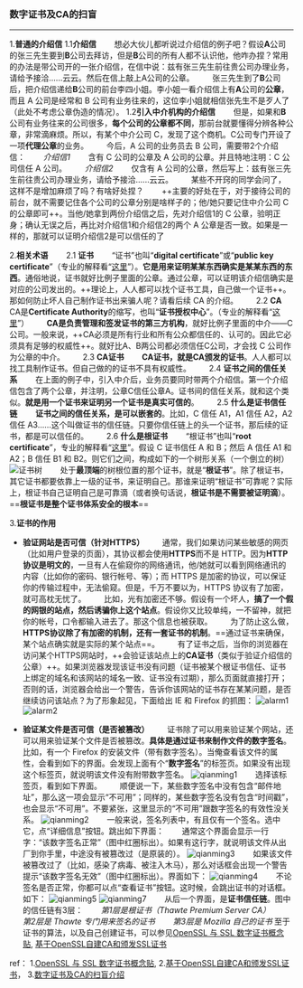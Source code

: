 ### 数字证书及CA的扫盲

* * *

1.**普通的介绍信**
1.1**介绍信**
　　想必大伙儿都听说过介绍信的例子吧？假设**A**公司的张三先生要到**B**公司去拜访，但是**B**公司的所有人都不认识他，他咋办捏？常用的办法是带公司开的一张介绍信，在信中说：兹有张三先生前往贵公司办理业务，请给予接洽......云云。然后在信上敲上A公司的公章。
　　张三先生到了**B**公司后，把介绍信递给**B**公司的前台李四小姐。李小姐一看介绍信上有**A**公司的**公章**，而且 A 公司是经常和 B 公司有业务往来的，这位李小姐就相信张先生不是歹人了（此处不考虑公章伪造的情况）。
1.2**引入中介机构的介绍信**
　　但是，如果和**B**公司有业务往来的公司很多，**每个公司的公章都不同**，那前台就要懂得分辨各种公章，非常滴麻烦。所以，有某个中介公司 C，发现了这个商机。C公司专门开设了一项**代理公章**的业务。
　　今后，A 公司的业务员去 B 公司，需要带2个介绍信：
　　*介绍信1*
　　含有 C 公司的公章及 A 公司的公章。并且特地注明：C 公司信任 A 公司。
　　*介绍信2*
　　仅含有 A 公司的公章，然后写上：兹有张三先生前往贵公司办理业务，请给予接洽......云云。
　　某些不开窍的同学会问了，这样不是增加麻烦了吗？有啥好处捏？
　　++主要的好处在于，对于接待公司的前台，就不需要记住各个公司的公章分别是啥样子的；他/她只要记住中介公司 C 的公章即可++。当他/她拿到两份介绍信之后，先对介绍信1的 C 公章，验明正身；确认无误之后，再比对介绍信1和介绍信2的两个 A 公章是否一致。如果是一样的，那就可以证明介绍信2是可以信任的了

2.**相关术语**
　　2.1 **证书**
　　“证书”也叫“**digital certificate**”或“**public key certificate**”（专业的解释看“[这里](http://en.wikipedia.org/wiki/Root_certificate)”）。**它是用来证明某某东西确实是某某东西的东西**。通俗地说，证书就好比例子里面的公章。通过公章，可以证明该介绍信确实是对应的公司发出的。++理论上，人人都可以找个证书工具，自己做一个证书++。那如何防止坏人自己制作证书出来骗人呢？请看后续 CA 的介绍。
　　2.2 **CA**
　　CA是**Certificate Authority**的缩写，也叫“**证书授权中心**”。（专业的解释看“[这里](http://en.wikipedia.org/wiki/Certificate_authority)”）
　　**CA是负责管理和签发证书的第三方机构**，就好比例子里面的中介——C公司。一般来说，++CA必须是所有行业和所有公众都信任的、认可的。因此它必须具有足够的权威性++。就好比A、B两公司都必须信任C公司，才会找 C 公司作为公章的中介。
　　2.3 **CA证书**
　　**CA证书，就是CA颁发的证书**。人人都可以找工具制作证书。但自己做的的证书不具有权威性。
　　2.4 **证书之间的信任关系**
　　在上面的例子中，引入中介后，业务员要同时带两个介绍信。第一个介绍信包含了两个公章，并注明，公章C信任公章A。证书间的信任关系，就和这个类似。**就是用一个证书来证明另一个证书是真实可信的**。
　　2.5 **什么是证书信任链**
　　**证书之间的信任关系，是可以嵌套的**。比如，C 信任 A1，A1 信任 A2，A2 信任 A3......这个叫做证书的信任链。只要你信任链上的头一个证书，那后续的证书，都是可以信任的。
　　2.6 **什么是根证书**
　　“根证书”也叫“**root certificate**”，专业的解释看“[这里](http://en.wikipedia.org/wiki/Root_certificate)”。假设 C 证书信任 A 和 B；然后 A 信任 A1 和 A2；B 信任 B1 和 B2。则它们之间，构成如下的一个树形关系（一个倒立的树）
![证书树](http://images.cnblogs.com/cnblogs_com/prayjourney/1041349/o_%e8%af%81%e4%b9%a6%e6%a0%91.png)
　　处于**最顶端**的树根位置的那个证书，就是“**根证书**”。除了根证书，其它证书都要依靠上一级的证书，来证明自己。那谁来证明“根证书”可靠呢？实际上，根证书自己证明自己是可靠滴（或者换句话说，**根证书是不需要被证明滴**）。==**根证书是整个证书体系安全的根本**==

3.**证书的作用**
- **验证网站是否可信（针对HTTPS）**
　　通常，我们如果访问某些敏感的网页（比如用户登录的页面），其协议都会使用**HTTPS**而不是 HTTP。因为**HTTP协议是明文的**，一旦有人在偷窥你的网络通讯，他/她就可以看到网络通讯的内容（比如你的密码、银行帐号、等）；而 HTTPS 是加密的协议，可以保证你的传输过程中，无法偷窥。但是，千万不要以为，HTTPS 协议有了加密，就可高枕无忧了。
　　比如，光有加密还不够。假设有一个坏人，**搞了一个假的网银的站点，然后诱骗你上这个站点**。假设你又比较单纯，一不留神，就把你的帐号，口令都输入进去了。那这个信息也被获取。
　　为了防止这么做，**HTTPS协议除了有加密的机制，还有一套证书的机制**。==通过证书来确保，某个站点确实就是实际的某个站点==。
　　有了证书之后，当你的浏览器在访问某个HTTPS网站时，++会验证该站点上的**CA证书**（类似于验证介绍信的公章）++。如果浏览器发现该证书没有问题（证书被某个根证书信任、证书上绑定的域名和该网站的域名一致、证书没有过期），那么页面就直接打开；否则的话，浏览器会给出一个警告，告诉你该网站的证书存在某某问题，是否继续访问该站点？为了形象起见，下面给出 IE 和 Firefox 的抓图：
  ![alarm1](http://images.cnblogs.com/cnblogs_com/prayjourney/1041349/o_alarm1.png)
  ![alarm2](http://images.cnblogs.com/cnblogs_com/prayjourney/1041349/o_alarm2.png)

- **验证某文件是否可信（是否被篡改）**
　　证书除了可以用来验证某个网站，还可以用来验证某个文件是否被篡改。**具体是通过证书来制作文件的数字签名**。
比如，有一个 Firefox 的安装文件（带有数字签名）。当俺查看该文件的属性，会看到如下的界面。会发现上面有个“**数字签名**”的标签页。如果没有出现这个标签页，就说明该文件没有附带数字签名。
   ![qianming1](http://images.cnblogs.com/cnblogs_com/prayjourney/1041349/o_qianming1.png)
　　选择该标签页，看到如下界面。
　　顺便说一下，某些数字签名中没有包含“邮件地址”，那么这一项会显示“不可用”；同样的，某些数字签名没有包含“时间戳”，也会显示“不可用”。不要紧张，这里显示的“不可用”跟数字签名的有效性没关系。
   ![qianming2](http://images.cnblogs.com/cnblogs_com/prayjourney/1041349/o_qianming2.png)
　　一般来说，签名列表中，有且仅有一个签名。选中它，点“详细信息”按钮。跳出如下界面：
　　通常这个界面会显示一行字：“该数字签名正常”（图中红圈标出）。如果有这行字，就说明该文件从出厂到你手里，中途没有被篡改过（是原装的）。
   ![qianming3](http://images.cnblogs.com/cnblogs_com/prayjourney/1041349/o_qianming3.png)
　　如果该文件被篡改过了（比如，感染了病毒、被注入木马），那么对话框会出现一个警告提示“该数字签名无效”（图中红圈标出）。界面如下：
   ![qianming4](http://images.cnblogs.com/cnblogs_com/prayjourney/1041349/o_qianming4.png)
　　不论签名是否正常，你都可以点“查看证书”按钮。这时候，会跳出证书的对话框。如下：
   ![qianming5](http://images.cnblogs.com/cnblogs_com/prayjourney/1041349/o_qianming5.png)
   ![qianming7](http://images.cnblogs.com/cnblogs_com/prayjourney/1041349/o_qianming7.png)
　　从后一个界面，是**证书信任链**。图中的信任链有3层：
　　*第1层是根证书（Thawte Premium Server CA）*
　　*第2层是 Thawte 专门用来签名的证书*
　　*第3层是 Mozilla 自己的证书*
  至于证书的算法，以及自己创建证书，可以参见[OpenSSL 与 SSL 数字证书概念贴](https://segmentfault.com/a/1190000002568019), [基于OpenSSL自建CA和颁发SSL证书](https://segmentfault.com/a/1190000002569859)

ref：
1.[OpenSSL 与 SSL 数字证书概念贴](https://segmentfault.com/a/1190000002568019), 2.[基于OpenSSL自建CA和颁发SSL证书](https://segmentfault.com/a/1190000002569859)， 3.[数字证书及CA的扫盲介绍](http://kb.cnblogs.com/page/194742/)